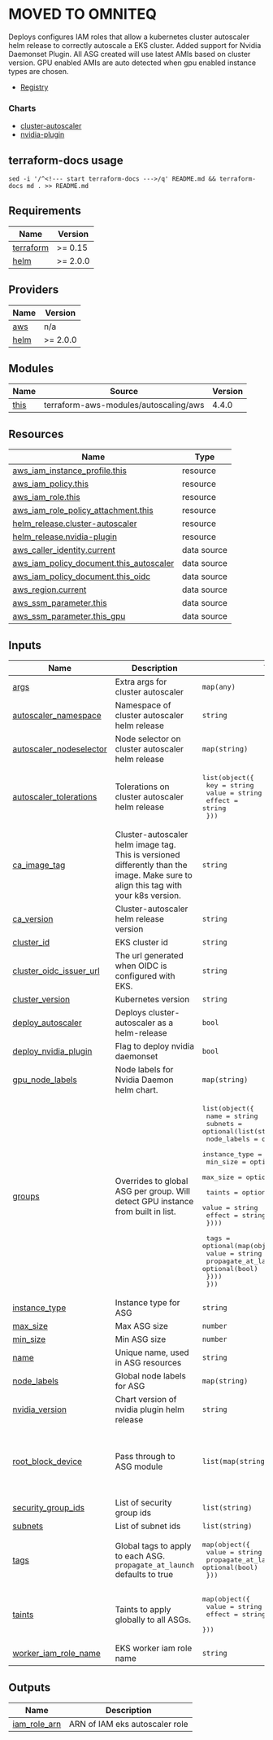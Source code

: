 # MOVED TO OMNITEQ

Deploys configures IAM roles that allow a kubernetes cluster autoscaler helm release to correctly autoscale a EKS cluster. Added support for Nvidia Daemonset Plugin. All ASG created will use latest AMIs based on cluster version. GPU enabled AMIs are auto detected when gpu enabled instance types are chosen.

- [Registry](https://registry.terraform.io/modules/L2Solutions/eks-autoscaler/aws/latest)

### Charts

- [cluster-autoscaler](https://kubernetes.github.io/autoscaler)
- [nvidia-plugin](https://nvidia.github.io/k8s-device-plugin)

## terraform-docs usage

`sed -i '/^<!--- start terraform-docs --->/q' README.md && terraform-docs md . >> README.md`

<!--- start terraform-docs --->
## Requirements

| Name | Version |
|------|---------|
| <a name="requirement_terraform"></a> [terraform](#requirement\_terraform) | >= 0.15 |
| <a name="requirement_helm"></a> [helm](#requirement\_helm) | >= 2.0.0 |

## Providers

| Name | Version |
|------|---------|
| <a name="provider_aws"></a> [aws](#provider\_aws) | n/a |
| <a name="provider_helm"></a> [helm](#provider\_helm) | >= 2.0.0 |

## Modules

| Name | Source | Version |
|------|--------|---------|
| <a name="module_this"></a> [this](#module\_this) | terraform-aws-modules/autoscaling/aws | 4.4.0 |

## Resources

| Name | Type |
|------|------|
| [aws_iam_instance_profile.this](https://registry.terraform.io/providers/hashicorp/aws/latest/docs/resources/iam_instance_profile) | resource |
| [aws_iam_policy.this](https://registry.terraform.io/providers/hashicorp/aws/latest/docs/resources/iam_policy) | resource |
| [aws_iam_role.this](https://registry.terraform.io/providers/hashicorp/aws/latest/docs/resources/iam_role) | resource |
| [aws_iam_role_policy_attachment.this](https://registry.terraform.io/providers/hashicorp/aws/latest/docs/resources/iam_role_policy_attachment) | resource |
| [helm_release.cluster-autoscaler](https://registry.terraform.io/providers/hashicorp/helm/latest/docs/resources/release) | resource |
| [helm_release.nvidia-plugin](https://registry.terraform.io/providers/hashicorp/helm/latest/docs/resources/release) | resource |
| [aws_caller_identity.current](https://registry.terraform.io/providers/hashicorp/aws/latest/docs/data-sources/caller_identity) | data source |
| [aws_iam_policy_document.this_autoscaler](https://registry.terraform.io/providers/hashicorp/aws/latest/docs/data-sources/iam_policy_document) | data source |
| [aws_iam_policy_document.this_oidc](https://registry.terraform.io/providers/hashicorp/aws/latest/docs/data-sources/iam_policy_document) | data source |
| [aws_region.current](https://registry.terraform.io/providers/hashicorp/aws/latest/docs/data-sources/region) | data source |
| [aws_ssm_parameter.this](https://registry.terraform.io/providers/hashicorp/aws/latest/docs/data-sources/ssm_parameter) | data source |
| [aws_ssm_parameter.this_gpu](https://registry.terraform.io/providers/hashicorp/aws/latest/docs/data-sources/ssm_parameter) | data source |

## Inputs

| Name | Description | Type | Default | Required |
|------|-------------|------|---------|:--------:|
| <a name="input_args"></a> [args](#input\_args) | Extra args for cluster autoscaler | `map(any)` | `{}` | no |
| <a name="input_autoscaler_namespace"></a> [autoscaler\_namespace](#input\_autoscaler\_namespace) | Namespace of cluster autoscaler helm release | `string` | `"kube-system"` | no |
| <a name="input_autoscaler_nodeselector"></a> [autoscaler\_nodeselector](#input\_autoscaler\_nodeselector) | Node selector on cluster autoscaler helm release | `map(string)` | `{}` | no |
| <a name="input_autoscaler_tolerations"></a> [autoscaler\_tolerations](#input\_autoscaler\_tolerations) | Tolerations on cluster autoscaler helm release | <pre>list(object({<br>    key    = string<br>    value  = string<br>    effect = string<br>  }))</pre> | `[]` | no |
| <a name="input_ca_image_tag"></a> [ca\_image\_tag](#input\_ca\_image\_tag) | Cluster-autoscaler helm image tag. This is versioned differently than the image. Make sure to align this tag with your k8s version. | `string` | `"v1.20.1"` | no |
| <a name="input_ca_version"></a> [ca\_version](#input\_ca\_version) | Cluster-autoscaler helm release version | `string` | `"9.10.4"` | no |
| <a name="input_cluster_id"></a> [cluster\_id](#input\_cluster\_id) | EKS cluster id | `string` | n/a | yes |
| <a name="input_cluster_oidc_issuer_url"></a> [cluster\_oidc\_issuer\_url](#input\_cluster\_oidc\_issuer\_url) | The url generated when OIDC is configured with EKS. | `string` | n/a | yes |
| <a name="input_cluster_version"></a> [cluster\_version](#input\_cluster\_version) | Kubernetes version | `string` | n/a | yes |
| <a name="input_deploy_autoscaler"></a> [deploy\_autoscaler](#input\_deploy\_autoscaler) | Deploys cluster-autoscaler as a helm-release | `bool` | `true` | no |
| <a name="input_deploy_nvidia_plugin"></a> [deploy\_nvidia\_plugin](#input\_deploy\_nvidia\_plugin) | Flag to deploy nvidia daemonset | `bool` | `false` | no |
| <a name="input_gpu_node_labels"></a> [gpu\_node\_labels](#input\_gpu\_node\_labels) | Node labels for Nvidia Daemon helm chart. | `map(string)` | `{}` | no |
| <a name="input_groups"></a> [groups](#input\_groups) | Overrides to global ASG per group. Will detect GPU instance from built in list. | <pre>list(object({<br>    name          = string<br>    subnets       = optional(list(string))<br>    node_labels   = optional(map(string))<br>    instance_type = optional(string)<br>    min_size      = optional(number)<br>    max_size      = optional(number)<br><br>    taints = optional(map(object({<br>      value  = string<br>      effect = string<br>    })))<br><br>    tags = optional(map(object({<br>      value               = string<br>      propagate_at_launch = optional(bool)<br>    })))<br>  }))</pre> | `[]` | no |
| <a name="input_instance_type"></a> [instance\_type](#input\_instance\_type) | Instance type for ASG | `string` | `"t2.small"` | no |
| <a name="input_max_size"></a> [max\_size](#input\_max\_size) | Max ASG size | `number` | `1` | no |
| <a name="input_min_size"></a> [min\_size](#input\_min\_size) | Min ASG size | `number` | `0` | no |
| <a name="input_name"></a> [name](#input\_name) | Unique name, used in ASG resources | `string` | n/a | yes |
| <a name="input_node_labels"></a> [node\_labels](#input\_node\_labels) | Global node labels for ASG | `map(string)` | `{}` | no |
| <a name="input_nvidia_version"></a> [nvidia\_version](#input\_nvidia\_version) | Chart version of nvidia plugin helm release | `string` | `"0.9.0"` | no |
| <a name="input_root_block_device"></a> [root\_block\_device](#input\_root\_block\_device) | Pass through to ASG module | `list(map(string))` | <pre>[<br>  {<br>    "volume_size": "100",<br>    "volume_type": "gp2"<br>  }<br>]</pre> | no |
| <a name="input_security_group_ids"></a> [security\_group\_ids](#input\_security\_group\_ids) | List of security group ids | `list(string)` | `[]` | no |
| <a name="input_subnets"></a> [subnets](#input\_subnets) | List of subnet ids | `list(string)` | `[]` | no |
| <a name="input_tags"></a> [tags](#input\_tags) | Global tags to apply to each ASG. `propagate_at_launch` defaults to true | <pre>map(object({<br>    value               = string<br>    propagate_at_launch = optional(bool)<br>  }))</pre> | `{}` | no |
| <a name="input_taints"></a> [taints](#input\_taints) | Taints to apply globally to all ASGs. | <pre>map(object({<br>    value  = string<br>    effect = string<br>  }))</pre> | `null` | no |
| <a name="input_worker_iam_role_name"></a> [worker\_iam\_role\_name](#input\_worker\_iam\_role\_name) | EKS worker iam role name | `string` | `null` | no |

## Outputs

| Name | Description |
|------|-------------|
| <a name="output_iam_role_arn"></a> [iam\_role\_arn](#output\_iam\_role\_arn) | ARN of IAM eks autoscaler role |
